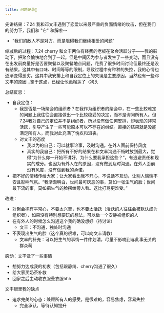 ```yaml
---
title: 问题记录📓
---
```


先讲结果：7.24 我和邓文丰遇到了恋爱以来最严重的负面情绪的攻击，但在我们的努力下，我们和 "它" 和解啦～

- "我们的敌人不是对方，而是阻碍我们继续相爱的问题"

缩减后的过程：7.24 cherry 和文丰两位有经费的老板在聚会活跃分子——我的鼓动下，把聚会愉快地合到了一起。但是中间因为参与者发生了一些变动，而且没有在出发前商量好是否要聚餐以及聚餐地点问题，花费了很多时间讨论但最终还是没有结果。这其中有口味、时间等等的限制，导致过程中有种种的失控，我的心情也逐渐变得恶劣。这其中我安排上和自我定位上的失误是主要原因，当然也有一些邓文丰的原因...鉴于这点，已经让他跪榴莲了（狗头

总结反思：

- 自我定位：
  - 我是否是一场聚会的组织者？在我作为组织者的聚会中，在一些比较难定的问题上我往往会直接做出一个比较稳妥的决定，而不是询问所有人。但7.24我对自己的定位并不是组织者，所以没有做任何安排，却表现的非常活跃，引导产生了一些可能原本可以不存在的纠结。直接的结果就是没能满足所有人，而我对此充满了愧疚和沮丧。
  - 对文丰的态度
    - 我以为的自己：可以就事论事，及时沟通，在外人面前保持风度
    - 真实的我自己：把所有不好的结果在和文丰沟通不畅时放到最大，觉得“为什么你一开始不讲好，为什么要我承担这些？”，有逃避责任和现实的成分。也因为有外人在的原因，没有做到及时沟通。在外人面前没有风度，没有做到我的承诺。
- 把不好的情绪传给大家：让大家看出我不开心，不说话不互动，让别人惴惴不安且影响气氛。“我渐渐明白，世间最可厌恶的事，莫如一张生气的脸；世间最下流的事，莫如把生气的脸摆给旁人看。这比打骂更难受。”

改进：

- 对聚会抱有平常心，不要太兴奋，也不要太活跃（活跃的人往往会被默认成为组织者），如果没有特别想要玩的想法，可以做一个安静被组织的人
- 在有外人的时候怎么沟通这个我的确没想好（待讨论）
  - 文丰：不沟通，独处时沟通
- 不表现出生气的脸（这个真的很难，可以向文丰请教）
  - 文丰的补充：可以把生气的事情一件件划清，尽量不影响到与此事无关的群众萌

感动：文丰做了一些事情

- 想努力达成我的初衷（包括跟静绮、cherry沟通了很久）
- 给大家买奶茶补救
- 回家之后主动收衣服叠衣服hhh

文丰眼里我的缺点

- 追求完美的心态：兼顾所有人的感受，是很难的，容易焦虑，容易失控
  - 完全承认，等待认知提升
